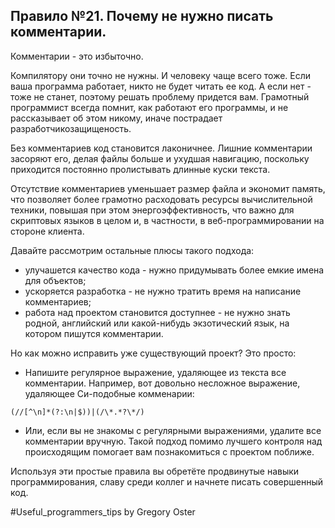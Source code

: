 
## Правило №21. Почему не нужно писать комментарии.

Комментарии - это избыточно.

Компилятору они точно не нужны. И человеку чаще всего тоже. Если ваша программа работает, никто не будет читать ее код. А если нет - тоже не станет, поэтому решать проблему придется вам. Грамотный программист всегда помнит, как работают его программы, и не рассказывает об этом никому, иначе пострадает разработчикозащищеность.

Без комментариев код становится лаконичнее. Лишние комментарии засоряют его, делая файлы больше и ухудшая навигацию, поскольку приходится постоянно пролистывать длинные куски текста.

Отсутствие комментариев уменьшает размер файла и экономит память, что позволяет более грамотно расходовать ресурсы вычислительной техники, повышая при этом энергоэффективность, что важно для скриптовых языков в целом и, в частности, в веб-программировании на стороне клиента.

Давайте рассмотрим остальные плюсы такого подхода:

- улучашется качество кода - нужно придумывать более емкие имена для объектов;
- ускоряется разработка - не нужно тратить время на написание комментариев;
- работа над проектом становится доступнее - не нужно знать родной, английский или какой-нибудь экзотический язык, на котором пишутся комментарии.

Но как можно исправить уже существующий проект? Это просто:

- Напишите регулярное выражение, удаляющее из текста все комментарии. Например, вот довольно несложное выражение, удаляющее Си-подобные комменарии:
```
(//[^\n]*(?:\n|$))|(/\*.*?\*/)
```
- Или, если вы не знакомы с регулярными выражениями, удалите все комментарии вручную. Такой подход помимо лучшего контроля над происходящим помогает вам познакомиться с проектом поближе.

Используя эти простые правила вы обретёте продвинутые навыки программирования, славу среди коллег и начнете писать совершенный код.

\#Useful_programmers_tips by Gregory Oster
